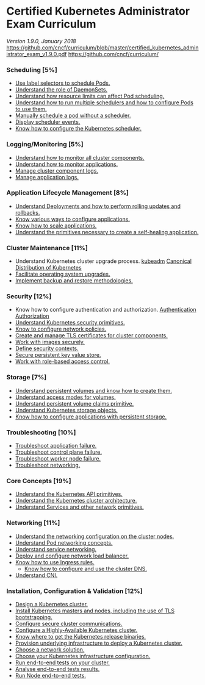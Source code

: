 # Certified Kubernetes Administrator Exam Curriculum

_Version 1.9.0, January 2018_
https://github.com/cncf/curriculum/blob/master/certified_kubernetes_administrator_exam_v1.9.0.pdf
https://github.com/cncf/curriculum/

### Scheduling \[5%\]
+ [Use label selectors to schedule Pods.](https://kubernetes.io/docs/concepts/overview/working-with-objects/labels/)
+ [Understand the role of DaemonSets.](https://kubernetes.io/docs/concepts/workloads/controllers/daemonset/)
+ [Understand how resource limits can affect Pod scheduling.](https://kubernetes.io/docs/concepts/policy/resource-quotas/)
+ [Understand how to run multiple schedulers and how to configure Pods to use them.](https://kubernetes.io/docs/tasks/administer-cluster/configure-multiple-schedulers/)
+ [Manually schedule a pod without a scheduler.](https://kubernetes.io/docs/tasks/administer-cluster/static-pod/)
+ [Display scheduler events.](https://kubernetes.io/docs/tasks/debug-application-cluster/debug-application-introspection/)
+ [Know how to configure the Kubernetes scheduler.](https://kubernetes.io/docs/reference/generated/kube-scheduler/)

### Logging/Monitoring \[5%\]
+ [Understand how to monitor all cluster components.](https://kubernetes.io/docs/tasks/debug-application-cluster/resource-usage-monitoring/)
+ [Understand how to monitor applications.](http://blog.kubernetes.io/2017/05/kubernetes-monitoring-guide.html)
+ [Manage cluster component logs.](https://kubernetes.io/docs/tasks/debug-application-cluster/debug-cluster/)
+ [Manage application logs.](https://kubernetes.io/docs/concepts/cluster-administration/logging/)

### Application Lifecycle Management \[8%\]
+ [Understand Deployments and how to perform rolling updates and rollbacks.](https://kubernetes.io/docs/concepts/workloads/controllers/deployment/)
+ [Know various ways to configure applications.](https://kubernetes.io/docs/tutorials/kubernetes-basics/deploy-intro/)
+ [Know how to scale applications.](https://kubernetes.io/docs/tasks/run-application/scale-stateful-set/)
+ [Understand the primitives necessary to create a self-healing application.](https://12factor.net/)

### Cluster Maintenance \[11%\]
+ Understand Kubernetes cluster upgrade process.
  [kubeadm](https://kubernetes.io/docs/reference/setup-tools/kubeadm/kubeadm-upgrade/)
  [Canonical Distribution of Kubernetes](https://kubernetes.io/docs/getting-started-guides/ubuntu/upgrades/)
+ [Facilitate operating system upgrades.]()
+ [Implement backup and restore methodologies.](https://kubernetes.io/docs/getting-started-guides/ubuntu/backups/)

### Security \[12%\]
+ Know how to configure authentication and authorization.
  [Authentication](https://kubernetes.io/docs/admin/authentication/)
  [Authorization](https://kubernetes.io/docs/admin/authorization/)
+ [Understand Kubernetes security primitives.]()
+ [Know to configure network policies.](https://kubernetes.io/docs/concepts/services-networking/network-policies/)
+ [Create and manage TLS certificates for cluster components.](https://kubernetes.io/docs/tasks/tls/managing-tls-in-a-cluster/)
+ [Work with images securely.](https://kubernetes.io/docs/tasks/configure-pod-container/pull-image-private-registry/)
+ [Define security contexts.](https://kubernetes.io/docs/tasks/configure-pod-container/security-context/)
+ [Secure persistent key value store.](https://kubernetes.io/docs/tasks/administer-cluster/configure-upgrade-etcd/)
+ [Work with role-based access control.](https://kubernetes.io/docs/admin/authorization/rbac/)

### Storage \[7%\]
+ [Understand persistent volumes and know how to create them.](https://kubernetes.io/docs/concepts/storage/persistent-volumes/)
+ [Understand access modes for volumes.](https://kubernetes.io/docs/concepts/storage/persistent-volumes/#access-modes-1)
+ [Understand persistent volume claims primitive.](https://kubernetes.io/docs/concepts/storage/persistent-volumes/#persistentvolumeclaims)
+ [Understand Kubernetes storage objects.](https://kubernetes.io/docs/concepts/storage/volumes/)
+ [Know how to configure applications with persistent storage.](https://kubernetes.io/docs/tasks/configure-pod-container/configure-persistent-volume-storage/)

### Troubleshooting \[10%\]
+ [Troubleshoot application failure.](https://kubernetes.io/docs/tasks/debug-application-cluster/determine-reason-pod-failure/)
+ [Troubleshoot control plane failure.](https://kubernetes.io/docs/tasks/debug-application-cluster/debug-cluster/)
+ [Troubleshoot worker node failure.](https://kubernetes.io/docs/tasks/debug-application-cluster/monitor-node-health/)
+ [Troubleshoot networking.]()

### Core Concepts \[19%\]
+ [Understand the Kubernetes API primitives.](https://kubernetes.io/docs/concepts/overview/kubernetes-api/)
+ [Understand the Kubernetes cluster architecture.](https://kubernetes.io/docs/concepts/overview/components/)
+ [Understand Services and other network primitives.](https://kubernetes.io/docs/concepts/services-networking/service/)

### Networking \[11%\]
+ [Understand the networking configuration on the cluster nodes.](https://kubernetes.io/docs/concepts/cluster-administration/networking/)
+ [Understand Pod networking concepts.]()
+ [Understand service networking.](https://kubernetes.io/docs/concepts/services-networking/service/)
+ [Deploy and configure network load balancer.](https://kubernetes.io/docs/tasks/access-application-cluster/create-external-load-balancer/)
+ [Know how to use Ingress rules.](https://kubernetes.io/docs/concepts/services-networking/ingress/)
  + [Know how to configure and use the cluster DNS.](https://kubernetes.io/docs/tasks/administer-cluster/dns-custom-nameservers/)
+ [Understand CNI.](https://kubernetes.io/docs/concepts/cluster-administration/network-plugins/)

### Installation, Configuration & Validation \[12%\]
+ [Design a Kubernetes cluster.](https://kubernetes.io/docs/getting-started-guides/scratch/)
+ [Install Kubernetes masters and nodes, including the use of TLS bootstrapping.](https://kubernetes.io/docs/getting-started-guides/scratch/)
+ [Configure secure cluster communications.](https://kubernetes.io/docs/tasks/administer-cluster/securing-a-cluster/)
+ [Configure a Highly-Available Kubernetes cluster.](https://kubernetes.io/docs/admin/high-availability/)
+ [Know where to get the Kubernetes release binaries.](https://kubernetes.io/docs/getting-started-guides/scratch/#downloading-and-extracting-kubernetes-binaries)
+ [Provision underlying infrastructure to deploy a Kubernetes cluster.]()
+ [Choose a network solution.](https://kubernetes.io/docs/getting-started-guides/scratch/#network)
+ [Choose your Kubernetes infrastructure configuration.](https://kubernetes.io/docs/setup/pick-right-solution/)
+ [Run end-to-end tests on your cluster.](https://kubernetes.io/docs/getting-started-guides/ubuntu/validation/)
+ [Analyse end-to-end tests results.]()
+ [Run Node end-to-end tests.](https://kubernetes.io/docs/admin/node-conformance/)
